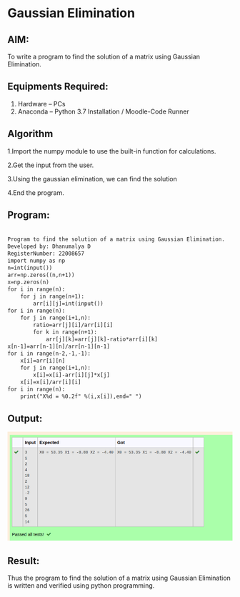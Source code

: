 # Gaussian Elimination

## AIM:
To write a program to find the solution of a matrix using Gaussian Elimination.

## Equipments Required:
1. Hardware – PCs
2. Anaconda – Python 3.7 Installation / Moodle-Code Runner

## Algorithm
1.Import the numpy module to use the built-in function for calculations.

2.Get the input from the user.

3.Using the gaussian elimination, we can find the solution

4.End the program.

## Program:
```

Program to find the solution of a matrix using Gaussian Elimination.
Developed by: Dhanumalya D
RegisterNumber: 22008657
import numpy as np
n=int(input())
arr=np.zeros((n,n+1))
x=np.zeros(n)
for i in range(n):
    for j in range(n+1):
        arr[i][j]=int(input())
for i in range(n):
    for j in range(i+1,n):
        ratio=arr[j][i]/arr[i][i]
        for k in range(n+1):
            arr[j][k]=arr[j][k]-ratio*arr[i][k]
x[n-1]=arr[n-1][n]/arr[n-1][n-1]
for i in range(n-2,-1,-1):
    x[i]=arr[i][n]
    for j in range(i+1,n):
        x[i]=x[i]-arr[i][j]*x[j]
    x[i]=x[i]/arr[i][i]
for i in range(n):
    print("X%d = %0.2f" %(i,x[i]),end=" ")

```

## Output:
!["Output](/gaussian.png)


## Result:
Thus the program to find the solution of a matrix using Gaussian Elimination is written and verified using python programming.

